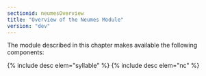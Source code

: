 ```yaml
---
sectionid: neumesOverview
title: "Overview of the Neumes Module"
version: "dev"
---
```


The module described in this chapter makes available the following components:

  
{% include desc elem="syllable" %} 
{% include desc elem="nc" %} 
 
